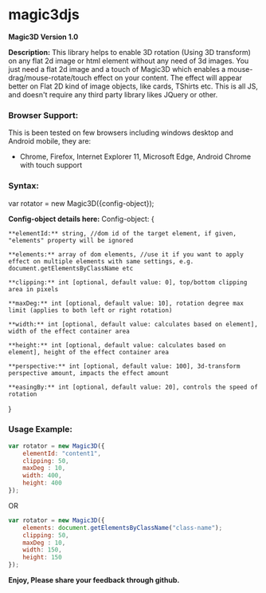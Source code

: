 # magic3djs

**Magic3D Version 1.0**

**Description:** This library helps to enable 3D rotation (Using 3D transform) on any flat 2d image or html element without any need of 3d images.
You just need a flat 2d image and a touch of Magic3D which enables a mouse-drag/mouse-rotate/touch effect on your content.
The effect will appear better on Flat 2D kind of image objects, like cards, TShirts etc.
This is all JS, and doesn't require any third party library likes JQuery or other.

### Browser Support:
This is been tested on few browsers including windows desktop and Android mobile, they are:
- Chrome, Firefox, Internet Explorer 11, Microsoft Edge, Android Chrome with touch support

### Syntax:
var rotator = new Magic3D({config-object});

**Config-object details here:**
Config-object:
{

	**elementId:** string, //dom id of the target element, if given, "elements" property will be ignored
	
	**elements:** array of dom elements, //use it if you want to apply effect on multiple elements with same settings, e.g. document.getElementsByClassName etc
	
	**clipping:** int [optional, default value: 0], top/bottom clipping area in pixels
	
	**maxDeg:** int [optional, default value: 10], rotation degree max limit (applies to both left or right rotation)
	
	**width:** int [optional, default value: calculates based on element], width of the effect container area
	
	**height:** int [optional, default value: calculates based on element], height of the effect container area
	
	**perspective:** int [optional, default value: 100], 3d-transform perspective amount, impacts the effect amount
	
	**easingBy:** int [optional, default value: 20], controls the speed of rotation
	
}

### Usage Example:

```js
var rotator = new Magic3D({
	elementId: "content1",
	clipping: 50,
	maxDeg : 10,
	width: 400,
	height: 400
});
```

OR

```js
var rotator = new Magic3D({
	elements: document.getElementsByClassName("class-name");
	clipping: 50,
	maxDeg : 10,
	width: 150,
	height: 150
});
```

**Enjoy, Please share your feedback through github.**
